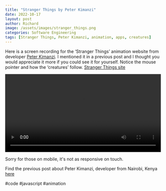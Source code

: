 ```yaml
---
title: "Stranger Things by Peter Kimanzi"
date: 2022-10-17
layout: post
author: Richard
image: /assets/images/stranger_things.png
categories: Software Engineering
tags: [Stranger Things, Peter Kimanzi, animation, apps, creatures]
---
```


Here is a screen recording for the ‘Stranger Things’ animation website from developer [Peter Kimanzi](https://www.linkedin.com/in/peter-kimanzi-002299206/). I mentioned it in a previous post and I thought you would appreciate it more if you could see it for yourself. Notice the mouse pointer and how the ‘creatures’ follow. [Stranger Things site](https://peter-kimanzi.github.io/Stranger-things-animation/)

<video width="100%" preload="auto" autoplay controls>
  <source src="{{ '/assets/videos/kimanzi_stranger_things.mp4' | relative_url }}" type="video/mp4">
  Your browser does not support the video tag.
</video>

Sorry for those on mobile, it's not as responsive on touch.

Find the previous post about Peter Kimanzi, developer from Nairobi, Kenya [here](https://rdjarbeng.github.io/RDjarbeng/2022/10/10/Spotlight-on-Peter-Kimanzi.html)

#code #javascript #animation
